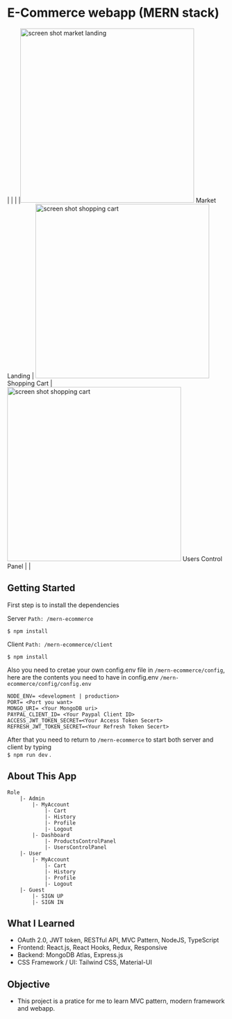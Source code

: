 # E-Commerce webapp (MERN stack)

|                                                                                                                                                                    |                                                                                                                                                                      |                                                                                                                                                                           |<img src="https://github.com/michaelc285/mern-ecommerce/blob/master/readmeImage/sample1.png?raw=true" width="400" alt="screen shot market landing"> Market Landing | <img src="https://github.com/michaelc285/mern-ecommerce/blob/master/readmeImage/cartLanding.jpg?raw=true" width="400" alt="screen shot shopping cart"> Shopping Cart | <img src="https://raw.githubusercontent.com/michaelc285/mern-ecommerce/master/readmeImage/userControlPanel.jpg?raw=true" width="400" alt="screen shot shopping cart"> Users Control Panel |     |

## Getting Started

First step is to install the dependencies

Server `Path: /mern-ecommerce`

`$ npm install`

Client `Path: /mern-ecommerce/client`

`$ npm install`

Also you need to cretae your own config.env file in `/mern-ecommerce/config`, here are the contents you need to have in
config.env `/mern-ecommerce/config/config.env`

```
NODE_ENV= <development | production>
PORT= <Port you want>
MONGO_URI= <Your MongoDB uri>
PAYPAL_CLIENT_ID= <Your Paypal Client ID>
ACCESS_JWT_TOKEN_SECRET=<Your Access Token Secert>
REFRESH_JWT_TOKEN_SECRET=<Your Refresh Token Secert>
```

After that you need to return to `/mern-ecommerce` to start both server and client by typing <br/>`$ npm run dev` .

## About This App

```
Role
	|- Admin
		|- MyAccount
			|- Cart
			|- History
			|- Profile
			|- Logout
		|- Dashboard
			|- ProductsControlPanel
			|- UsersControlPanel
	|- User
		|- MyAccount
			|- Cart
			|- History
			|- Profile
			|- Logout
	|- Guest
		|- SIGN UP
		|- SIGN IN

```

## What I Learned

- OAuth 2.0, JWT token, RESTful API, MVC Pattern, NodeJS, TypeScript
- Frontend: React.js, React Hooks, Redux, Responsive
- Backend: MongoDB Atlas, Express.js
- CSS Framework / UI: Tailwind CSS, Material-UI

## Objective

- This project is a pratice for me to learn MVC pattern, modern framework and webapp.
